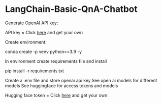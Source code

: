 # LangChain-Basic-QnA-Chatbot

Generate OpenAI API key:

API key = Click [here](https://platform.openai.com/account/api-keys) and get your own

Create environment:

conda create -p venv python==3.9 -y

In environment create requirements file and install

pip install -r requirements.txt

Create a .env file and store openai api key
See open ai models for different models
See huggingface for access tokens and models

Hugging face token = Click [here](https://huggingface.co/settings/tokens) and get your own

